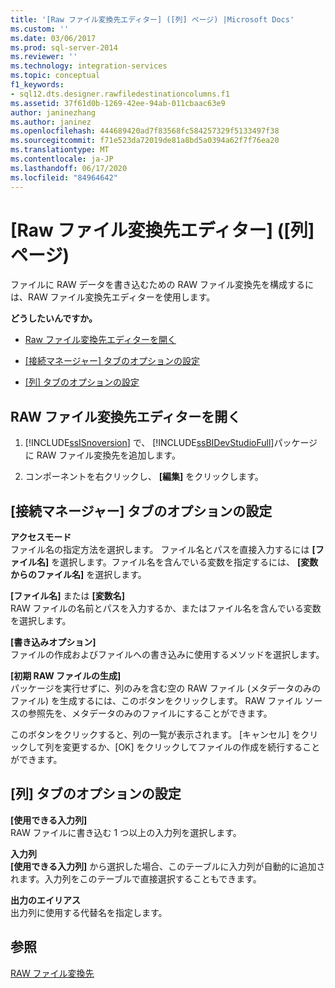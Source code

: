 ```yaml
---
title: '[Raw ファイル変換先エディター] ([列] ページ) |Microsoft Docs'
ms.custom: ''
ms.date: 03/06/2017
ms.prod: sql-server-2014
ms.reviewer: ''
ms.technology: integration-services
ms.topic: conceptual
f1_keywords:
- sql12.dts.designer.rawfiledestinationcolumns.f1
ms.assetid: 37f61d0b-1269-42ee-94ab-011cbaac63e9
author: janinezhang
ms.author: janinez
ms.openlocfilehash: 444689420ad7f83568fc584257329f5133497f38
ms.sourcegitcommit: f71e523da72019de81a8bd5a0394a62f7f76ea20
ms.translationtype: MT
ms.contentlocale: ja-JP
ms.lasthandoff: 06/17/2020
ms.locfileid: "84964642"
---
```

# <a name="raw-file-destination-editor-columns-page"></a>[Raw ファイル変換先エディター] ([列] ページ)
  ファイルに RAW データを書き込むための RAW ファイル変換先を構成するには、RAW ファイル変換先エディターを使用します。  
  
 **どうしたいんですか。**  
  
-   [Raw ファイル変換先エディターを開く](#open)  
  
-   [[接続マネージャー] タブのオプションの設定](#connection)  
  
-   [[列] タブのオプションの設定](#mapping)  
  
##  <a name="open-the-raw-file-destination-editor"></a><a name="open"></a> RAW ファイル変換先エディターを開く  
  
1.  [!INCLUDE[ssISnoversion](../includes/ssisnoversion-md.md)] で、 [!INCLUDE[ssBIDevStudioFull](../includes/ssbidevstudiofull-md.md)]パッケージに RAW ファイル変換先を追加します。  
  
2.  コンポーネントを右クリックし、 **[編集]** をクリックします。  
  
##  <a name="set-options-on-the-connection-manager-tab"></a><a name="connection"></a> [接続マネージャー] タブのオプションの設定  
 **アクセスモード**  
 ファイル名の指定方法を選択します。 ファイル名とパスを直接入力するには **[ファイル名]** を選択します。ファイル名を含んでいる変数を指定するには、 **[変数からのファイル名]** を選択します。  
  
 **[ファイル名]** または **[変数名]**  
 RAW ファイルの名前とパスを入力するか、またはファイル名を含んでいる変数を選択します。  
  
 **[書き込みオプション]**  
 ファイルの作成およびファイルへの書き込みに使用するメソッドを選択します。  
  
 **[初期 RAW ファイルの生成]**  
 パッケージを実行せずに、列のみを含む空の RAW ファイル (メタデータのみのファイル) を生成するには、このボタンをクリックします。 RAW ファイル ソースの参照先を、メタデータのみのファイルにすることができます。  
  
 このボタンをクリックすると、列の一覧が表示されます。 [キャンセル] をクリックして列を変更するか、[OK] をクリックしてファイルの作成を続行することができます。  
  
##  <a name="set-options-on-the-columns-tab"></a><a name="mapping"></a>[列] タブのオプションの設定  
 **[使用できる入力列]**  
 RAW ファイルに書き込む 1 つ以上の入力列を選択します。  
  
 **入力列**  
 **[使用できる入力列]** から選択した場合、このテーブルに入力列が自動的に追加されます。入力列をこのテーブルで直接選択することもできます。  
  
 **出力のエイリアス**  
 出力列に使用する代替名を指定します。  
  
## <a name="see-also"></a>参照  
 [RAW ファイル変換先](data-flow/raw-file-destination.md)  
  
  
